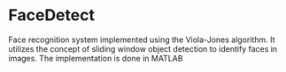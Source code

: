 # FaceDetect
Face recognition system implemented using the Viola-Jones algorithm. It utilizes the concept of sliding window object detection to identify faces in images. The implementation is done in MATLAB
